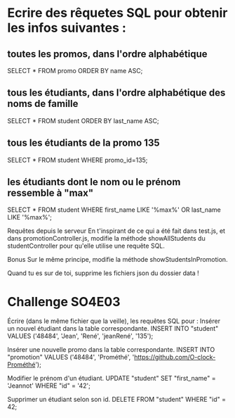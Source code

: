 # Ecrire des rêquetes SQL pour obtenir les infos suivantes :

## toutes les promos, dans l'ordre alphabétique
SELECT * FROM promo ORDER BY name ASC;

## tous les étudiants, dans l'ordre alphabétique des noms de famille
SELECT * FROM student ORDER BY last_name ASC;

## tous les étudiants de la promo 135
SELECT * FROM student WHERE promo_id=135;

## les étudiants dont le nom ou le prénom ressemble à "max"
SELECT * FROM student WHERE first_name LIKE '%max%' OR last_name LIKE '%max%';


Requêtes depuis le serveur
En t'inspirant de ce qui a été fait dans test.js, et dans promotionController.js, modifie la méthode showAllStudents du studentController pour qu'elle utilise une requête SQL.

Bonus
Sur le même principe, modifie la méthode showStudentsInPromotion.

Quand tu es sur de toi, supprime les fichiers json du dossier data !


# Challenge SO4E03
Écrire (dans le même fichier que la veille), les requêtes SQL pour :
Insérer un nouvel étudiant dans la table correspondante.
INSERT INTO "student" VALUES
    ('48484', 'Jean', 'René', 'jeanRené', '135');

Insérer une nouvelle promo dans la table correspondante.
INSERT INTO "promotion" VALUES
    ('48484', 'Prométhé', 'https://github.com/O-clock-Prométhé');

Modifier le prénom d'un étudiant.
UPDATE "student" SET "first_name" = 'Jeannot' WHERE "id" = '42';

Supprimer un étudiant selon son id.
DELETE FROM "student" WHERE "id" = 42; 
